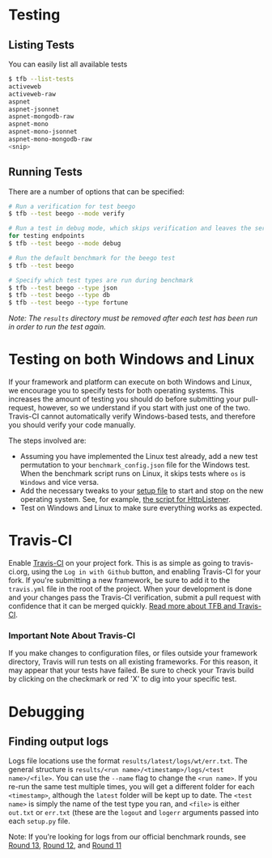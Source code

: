  # Testing
 
 ## Listing Tests
 
 You can easily list all available tests
 
 ```bash
 $ tfb --list-tests
 activeweb
 activeweb-raw
 aspnet
 aspnet-jsonnet
 aspnet-mongodb-raw
 aspnet-mono
 aspnet-mono-jsonnet
 aspnet-mono-mongodb-raw
 <snip>
 ```
 
 ## Running Tests
 
 There are a number of options that can be specified: 
 
 ```bash
 # Run a verification for test beego
 $ tfb --test beego --mode verify
 
 # Run a test in debug mode, which skips verification and leaves the server up
for testing endpoints
 $ tfb --test beego --mode debug
 
 # Run the default benchmark for the beego test
 $ tfb --test beego
 
 # Specify which test types are run during benchmark
 $ tfb --test beego --type json
 $ tfb --test beego --type db
 $ tfb --test beego --type fortune
 
 ```
 _Note: The `results` directory must be removed after each test has been run 
 in order to run the test again._
 
 # Testing on both Windows and Linux
 
 If your framework and platform can execute on both Windows and Linux, 
 we encourage you to specify tests for both operating systems.  This 
 increases the amount of testing you should do before submitting your 
 pull-request, however, so we understand if you start with just one 
 of the two. Travis-CI cannot automatically verify Windows-based 
 tests, and therefore you should verify your code manually.
 
 The steps involved are:
 
 * Assuming you have implemented the Linux test already, add a new test 
 permutation to your `benchmark_config.json` file for the Windows test.  When 
 the benchmark script runs on Linux, it skips tests where `os` is 
 `Windows` and vice versa.
 * Add the necessary tweaks to your 
 [setup file](../Codebase/Framework-Files#setup-file) to start and stop on 
 the new operating system.  See, for example, 
 [the script for
HttpListener](https://github.com/TechEmpower/FrameworkBenchmarks/blob/master/frameworks/CSharp/HttpListener/setup.ps1).
 * Test on Windows and Linux to make sure everything works as expected.
 
 # Travis-CI
 Enable [Travis-CI](https://travis-ci.org) on your project fork. This is 
 as simple as going to travis-ci.org, using the `Log in with Github` 
 button, and enabling Travis-CI for your fork. If you're submitting a new 
 framework, be sure to add it to the `travis.yml` file in the root of the
 project. When your development is done and your changes pass the Travis-CI 
 verification, submit a pull request with confidence that it can be merged 
 quickly. [Read more about TFB and
Travis-CI](../Project-Information/Travis-CI.md).
 
 ### Important Note About Travis-CI
 
 If you make changes to configuration files, or files outside your framework
 directory, Travis will run tests on all existing frameworks. For this reason,
 it may appear that your tests have failed. Be sure to check your Travis build
 by clicking on the checkmark or red 'X' to dig into your specific test.
 
 # Debugging
 
 ## Finding output logs
 
 Logs file locations use the format `results/latest/logs/wt/err.txt`.
 The general structure is `results/<run name>/<timestamp>/logs/<test
name>/<file>`.
 You can use the `--name` flag to change the `<run name>`.
 If you re-run the same test multiple times, you will get a different folder
 for each `<timestamp>`, although the `latest` folder will be kept up to date. 
 The `<test name>` is simply the name of the test type you ran, and `<file>` is
either `out.txt`
 or `err.txt` (these are the `logout` and `logerr` arguments passed into each 
 `setup.py` file. 
 
 Note: If you're looking for logs from our official benchmark rounds, see 
 [Round 13](http://tfb-logs.techempower.com/round-13/),
 [Round 12](http://tfb-logs.techempower.com/round-12/), and
 [Round 11](http://tfb-logs.techempower.com/round-11/)
 
